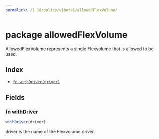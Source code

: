 ```yaml
---
permalink: /1.18/policy/v1beta1/allowedFlexVolume/
---
```


# package allowedFlexVolume

AllowedFlexVolume represents a single Flexvolume that is allowed to be used.

## Index

* [`fn withDriver(driver)`](#fn-withdriver)

## Fields

### fn withDriver

```ts
withDriver(driver)
```

driver is the name of the Flexvolume driver.